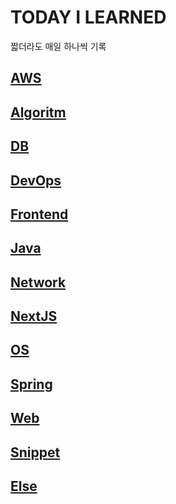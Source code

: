 # TODAY I LEARNED

짧더라도 매일 하나씩 기록

## [AWS](/subjects/AWS.md)

## [Algoritm](/subjects/Algorithm.md)

## [DB](/subjects/DB.md)

## [DevOps](/subjects/Devops.md)

## [Frontend](/subjects/Frontend.md)

## [Java](/subjects/Java.md)

## [Network](/subjects/Network.md)

## [NextJS](/subjects/NextJS.md)

## [OS](/subjects/OS.md)

## [Spring](/subjects/Spring.md)

## [Web](/subjects/Web.md)

## [Snippet](/subjects/Snippet.md)

## [Else](/subjects/Else.md)
